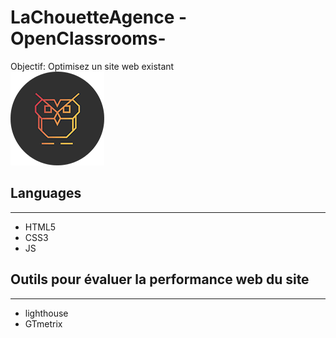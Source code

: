 # LaChouetteAgence -OpenClassrooms-

Objectif: Optimisez un site web existant
<br>
![Screenshot](img/logo.png)
<br>
## Languages 
***
* HTML5
* CSS3 
* JS
## Outils pour évaluer la performance web du site
***
* lighthouse
* GTmetrix
